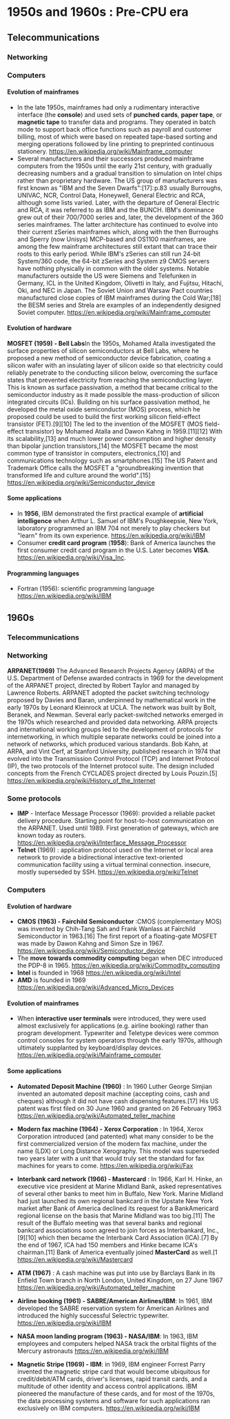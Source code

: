 # 1950s and 1960s : Pre-CPU era

## Telecommunications ##

### Networking ###

### Computers ###
#### Evolution of mainframes ####
- In the late 1950s, mainframes had only a rudimentary interactive interface (the **console**) and used sets of **punched cards**, **paper tape**, or **magnetic tape** to transfer data and programs. They operated in batch mode to support back office functions such as payroll and customer billing, most of which were based on repeated tape-based sorting and merging operations followed by line printing to preprinted continuous stationery.
https://en.wikipedia.org/wiki/Mainframe_computer
- Several manufacturers and their successors produced mainframe computers from the 1950s until the early 21st century, with gradually decreasing numbers and a gradual transition to simulation on Intel chips rather than proprietary hardware. The US group of manufacturers was first known as "IBM and the Seven Dwarfs":[17]: p.83  usually Burroughs, UNIVAC, NCR, Control Data, Honeywell, General Electric and RCA, although some lists varied. Later, with the departure of General Electric and RCA, it was referred to as IBM and the BUNCH. IBM's dominance grew out of their 700/7000 series and, later, the development of the 360 series mainframes. The latter architecture has continued to evolve into their current zSeries mainframes which, along with the then Burroughs and Sperry (now Unisys) MCP-based and OS1100 mainframes, are among the few mainframe architectures still extant that can trace their roots to this early period. While IBM's zSeries can still run 24-bit System/360 code, the 64-bit zSeries and System z9 CMOS servers have nothing physically in common with the older systems. Notable manufacturers outside the US were Siemens and Telefunken in Germany, ICL in the United Kingdom, Olivetti in Italy, and Fujitsu, Hitachi, Oki, and NEC in Japan. The Soviet Union and Warsaw Pact countries manufactured close copies of IBM mainframes during the Cold War;[18] the BESM series and Strela are examples of an independently designed Soviet computer.
https://en.wikipedia.org/wiki/Mainframe_computer

#### Evolution of hardware ####
**MOSFET (1959) - Bell Labs**In the 1950s, Mohamed Atalla investigated the surface properties of silicon semiconductors at Bell Labs, where he proposed a new method of semiconductor device fabrication, coating a silicon wafer with an insulating layer of silicon oxide so that electricity could reliably penetrate to the conducting silicon below, overcoming the surface states that prevented electricity from reaching the semiconducting layer. This is known as surface passivation, a method that became critical to the semiconductor industry as it made possible the mass-production of silicon integrated circuits (ICs). Building on his surface passivation method, he developed the metal oxide semiconductor (MOS) process, which he proposed could be used to build the first working silicon field-effect transistor (FET).[9][10] The led to the invention of the MOSFET (MOS field-effect transistor) by Mohamed Atalla and Dawon Kahng in 1959.[11][12] With its scalability,[13] and much lower power consumption and higher density than bipolar junction transistors,[14] the MOSFET became the most common type of transistor in computers, electronics,[10] and communications technology such as smartphones.[15] The US Patent and Trademark Office calls the MOSFET a "groundbreaking invention that transformed life and culture around the world".[15]
https://en.wikipedia.org/wiki/Semiconductor_device

#### Some applications ####
- In **1956**, IBM demonstrated the first practical example of **artificial intelligence** when Arthur L. Samuel of IBM's Poughkeepsie, New York, laboratory programmed an IBM 704 not merely to play checkers but "learn" from its own experience. 
https://en.wikipedia.org/wiki/IBM
- Consumer **credit card program** (**1958**):  Bank of America launches the first consumer credit card program in the U.S. Later becomes **VISA**.
https://en.wikipedia.org/wiki/Visa_Inc.

#### Programming languages ####
- Fortran (1956): scientific programming language
https://en.wikipedia.org/wiki/IBM

## 1960s

### Telecommunications ###

### Networking ###
**ARPANET(1969)**
The Advanced Research Projects Agency (ARPA) of the U.S. Department of Defense awarded contracts in 1969 for the development of the ARPANET project, directed by Robert Taylor and managed by Lawrence Roberts. ARPANET adopted the packet switching technology proposed by Davies and Baran, underpinned by mathematical work in the early 1970s by Leonard Kleinrock at UCLA. The network was built by Bolt, Beranek, and Newman.
Several early packet-switched networks emerged in the 1970s which researched and provided data networking. ARPA projects and international working groups led to the development of protocols for internetworking, in which multiple separate networks could be joined into a network of networks, which produced various standards. Bob Kahn, at ARPA, and Vint Cerf, at Stanford University, published research in 1974 that evolved into the Transmission Control Protocol (TCP) and Internet Protocol (IP), the two protocols of the Internet protocol suite. The design included concepts from the French CYCLADES project directed by Louis Pouzin.[5]
https://en.wikipedia.org/wiki/History_of_the_Internet

### Some protocols ####
- **IMP** - Interface Message Processor (1969): provided a reliable packet delivery procedure. Starting point for host-to-host communication on the ARPANET. Used until 1989. First generation of gateways, which are known today as routers.
https://en.wikipedia.org/wiki/Interface_Message_Processor
- **Telnet** (1969) : application protocol used on the Internet or local area network to provide a bidirectional interactive text-oriented communication facility using a virtual terminal connection. insecure, mostly superseded by SSH.
https://en.wikipedia.org/wiki/Telnet

### Computers ###

#### Evolution of hardware ####
- **CMOS (1963) - Fairchild Semiconductor** :CMOS (complementary MOS) was invented by Chih-Tang Sah and Frank Wanlass at Fairchild Semiconductor in 1963.[16] The first report of a floating-gate MOSFET was made by Dawon Kahng and Simon Sze in 1967.
https://en.wikipedia.org/wiki/Semiconductor_device
- The **move towards commodity computing** began when DEC introduced the PDP-8 in 1965.
https://en.wikipedia.org/wiki/Commodity_computing
- **Intel** is founded in 1968
https://en.wikipedia.org/wiki/Intel
- **AMD** is founded in 1969
https://en.wikipedia.org/wiki/Advanced_Micro_Devices

#### Evolution of mainframes ####
- When **interactive user terminals** were introduced, they were used almost exclusively for applications (e.g. airline booking) rather than program development. Typewriter and Teletype devices were common control consoles for system operators through the early 1970s, although ultimately supplanted by keyboard/display devices.
https://en.wikipedia.org/wiki/Mainframe_computer

#### Some applications ####
- **Automated Deposit Machine (1960)** : In 1960 Luther George Simjian invented an automated deposit machine (accepting coins, cash and cheques) although it did not have cash dispensing features.[17] His US patent was first filed on 30 June 1960 and granted on 26 February 1963
https://en.wikipedia.org/wiki/Automated_teller_machine

- **Modern fax machine (1964) - Xerox Corporation** : In 1964, Xerox Corporation introduced (and patented) what many consider to be the first commercialized version of the modern fax machine, under the name (LDX) or Long Distance Xerography. This model was superseded two years later with a unit that would truly set the standard for fax machines for years to come. 
https://en.wikipedia.org/wiki/Fax

- **Interbank card network (1966) - Mastercard** : In 1966, Karl H. Hinke, an executive vice president at Marine Midland Bank, asked representatives of several other banks to meet him in Buffalo, New York.
Marine Midland had just launched its own regional bankcard in the Upstate New York market after Bank of America declined its request for a BankAmericard regional license on the basis that Marine Midland was too big.[11] The result of the Buffalo meeting was that several banks and regional bankcard associations soon agreed to join forces as Interbankard, Inc.,[9][10] which then became the Interbank Card Association (ICA).[7] By the end of 1967, ICA had 150 members and Hinke became ICA's chairman.[11] Bank of America eventually joined **MasterCard** as well.[1
https://en.wikipedia.org/wiki/Mastercard

- **ATM (1967)** : A cash machine was put into use by Barclays Bank in its Enfield Town branch in North London, United Kingdom, on 27 June 1967
https://en.wikipedia.org/wiki/Automated_teller_machine

- **Airline booking (1961) - SABRE/American Airlines/IBM**: In 1961, IBM developed the SABRE reservation system for American Airlines and introduced the highly successful Selectric typewriter.
https://en.wikipedia.org/wiki/IBM

- **NASA moon landing program (1963) - NASA/IBM**: In 1963, IBM employees and computers helped NASA track the orbital flights of the Mercury astronauts
https://en.wikipedia.org/wiki/IBM

- **Magnetic Stripe (1969) - IBM**: in 1969, IBM engineer Forrest Parry invented the magnetic stripe card that would become ubiquitous for credit/debit/ATM cards, driver's licenses, rapid transit cards, and a multitude of other identity and access control applications. IBM pioneered the manufacture of these cards, and for most of the 1970s, the data processing systems and software for such applications ran exclusively on IBM computers. 
https://en.wikipedia.org/wiki/IBM

